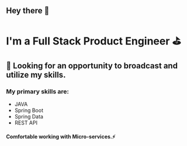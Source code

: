 ## Hey there 👋

# I'm a Full Stack Product Engineer :golf:

## :satellite: Looking for an opportunity to broadcast and utilize my skills.

### My primary skills are:
  - JAVA
  - Spring Boot
  - Spring Data
  - REST API

#### Comfortable working with Micro-services.⚡


